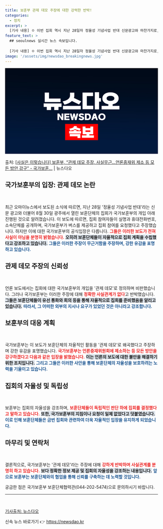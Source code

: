 ```yaml
---
title: 보훈부 관제 데모 주장에 대한 강력한 반박!
categories:
  - 정치
excerpt: >
  [기사 내용] ㅇ 이번 집회 역시 지난 28일자 정율성 기념사업 반대 신문광고와 마찬가지로, 국가보훈부 개입…
feature_text: >
  ## seoulnews 실시간 뉴스 속보입니다.

  [기사 내용] ㅇ 이번 집회 역시 지난 28일자 정율성 기념사업 반대 신문광고와 마찬가지로, 국가보훈부 개입…
image: '/assets/img/newsdao_breakingnews.jpg'
---
```


![뉴스다오 속보](/assets/img/newsdao_breakingnews.jpg)

<p>출처: <a href="https://newsdao.kr/1765" rel="dofollow">[사실은 이렇습니다] 보훈부, “관제 데모 주장, 사실무근…언론중재위 제소 등 모든 방안 강구” - 국가보훈…</a> | 뉴스다오</p>

<h2 data-ke-size="size26">국가보훈부의 입장: 관제 데모 논란</h2>

<p data-ke-size="size16">&nbsp;</p>

최근 오마이뉴스에서 보도된 소식에 따르면, 지난 28일 '정율성 기념사업 반대'라는 신문 광고와 더불어 8월 30일 광주에서 열린 보훈단체의 집회가 국가보훈부의 개입 아래 진행된 것으로 알려졌습니다. 이 보도에 따르면, 집회 참여자들이 실명과 휴대전화번호, 소속단체를 공개하며, 국가보훈부가 버스를 제공하고 집회 참여를 요청했다고 주장했습니다. 하지만 이에 대한 국가보훈부의 공식입장은 다릅니다. <b><span style="color: #ee2323;">그들은 이러한 보도가 전혀 사실이 아님을 분명히 밝혔습니다.</span></b> <b><span style="background-color: #21538527;">오히려 보훈단체들이 자율적으로 집회 계획을 수립했다고 강조하고 있습니다.</span></b> <b><span style="color: #1a5490;">그들은 이러한 주장이 무근거함을 주장하며, 강한 유감을 표명하고 있습니다.</span></b> 

<h2 data-ke-size="size26">관제 데모 주장의 신뢰성</h2>

<p data-ke-size="size16">&nbsp;</p>

언론 보도에서는 집회에 대한 국가보훈부의 개입을 '관제 데모'로 정의하며 비판했습니다. 그러나 국가보훈부는 이러한 주장에 대해 <b><span style="color: #ee2323;">정확한 사실관계가 없다</span></b>고 반박했습니다. <b><span style="background-color: #21538527;">그들은 보훈단체들이 유선 통화와 회의 등을 통해 자율적으로 집회를 준비했음을 알리고 있습니다.</span></b> <b><span style="color: #1a5490;">따라서, 그 어떠한 외부의 지시나 요구가 있었던 것은 아니라고 강조합니다.</span></b> 

<h2 data-ke-size="size26">보훈부의 대응 계획</h2>

<p data-ke-size="size16">&nbsp;</p>

국가보훈부는 이 보도가 보훈단체의 자율적인 활동을 '관제 데모'로 왜곡했다고 주장하며 강한 유감을 표명했습니다. <b><span style="color: #ee2323;">국가보훈부는 언론중재위원회에 제소하는 등 모든 방안을 강구하겠다고 다음과 같은 입장을 밝혔습니다.</span></b> <b><span style="background-color: #21538527;">이는 언론의 보도에 대한 불만을 해결하기 위한 조치입니다.</span></b> <b><span style="color: #1a5490;">그리고 그들은 이러한 사안을 통해 보훈단체의 자율성을 보호하려는 노력을 기울이고 있습니다.</span></b> 

<h2 data-ke-size="size26">집회의 자율성 및 독립성</h2>

<p data-ke-size="size16">&nbsp;</p>

보훈부는 집회의 자율성을 강조하며, <b><span style="color: #ee2323;">보훈단체들이 독립적인 판단 하에 집회를 결정했다고 말하고 있습니다.</span></b> <b><span style="background-color: #21538527;">또한, 국가보훈부의 지침이나 요청이 일체 없었다고 덧붙였습니다.</span></b> <b><span style="color: #1a5490;">이로 인해 보훈단체들은 금번 집회와 관련하여 더욱 자율적인 입장을 유지하게 되었습니다.</span></b> 

<h2 data-ke-size="size26">마무리 및 연락처</h2>

<p data-ke-size="size16">&nbsp;</p>

결론적으로, 국가보훈부는 '관제 데모'라는 주장에 대해 <b><span style="color: #ee2323;">강하게 반박하며 사실관계를 분명히 하고 있습니다.</span></b> <b><span style="background-color: #21538527;">보다 정확한 정보 제공 및 집회의 자율성을 강조하는 내용입니다.</span></b> <b><span style="color: #1a5490;">앞으로 보훈부는 보훈단체와의 협업을 통해 신뢰를 구축하는 데 노력할 것입니다.</span></b> 

궁금한 점은 국가보훈부 보훈단체협력관(044-202-5474)으로 문의하시기 바랍니다. 

<hr />

<p data-ke-size="size16">&nbsp;</p>

<a href="https://newsdao.kr/1765">기사출처: 뉴스다오</a> 

신속 뉴스 바로가기 👉 <a href="https://newsdao.kr" rel="dofollow">https://newsdao.kr</a>


